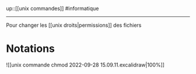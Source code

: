 up::[[unix commandes]]
#informatique 

----

Pour changer les [[unix droits|permissions]] des fichiers

# Notations

![[unix commande chmod 2022-09-28 15.09.11.excalidraw|100%]]
